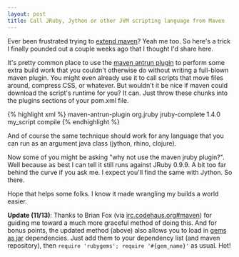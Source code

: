 ```yaml
--- 
layout: post
title: Call JRuby, Jython or other JVM scripting language from Maven
---
```

Ever been frustrated trying to <a href="http://matschaffer.com/2008/09/more-work-on-corundum/">extend maven</a>? Yeah me too. So here's a trick I finally pounded out a couple weeks ago that I thought I'd share here.

It's pretty common place to use the <a href="http://maven.apache.org/plugins/maven-antrun-plugin/">maven antrun plugin</a> to perform some extra build work that you couldn't otherwise do without writing a full-blown maven plugin. You might even already use it to call scripts that move files around, compress CSS, or whatever. But wouldn't it be nice if maven could download the script's runtime for you? It can. Just throw these chunks into the plugins sections of your pom.xml file.

{% highlight xml %}
<plugin>
  <artifactId>maven-antrun-plugin</artifactId>
  <dependencies>
    <dependency>
      <groupId>org.jruby</groupId>
      <artifactId>jruby-complete</artifactId>
      <version>1.4.0</version>
    </dependency>
  </dependencies>
  <executions>
    <execution>
      <id>my_script</id>
      <phase>compile</phase>
      <configuration>
        <tasks>
          <java classname="org.jruby.Main" failonerror="yes">
            <arg value="${basedir}/src/main/ruby/myscript.rb" />
          </java>
        </tasks>
      </configuration>
    </execution>
  </executions>
</plugin>
{% endhighlight %}

And of course the same technique should work for any language that you can run as an argument java class (jython, rhino, clojure).

Now some of you might be asking "why not use the maven jruby plugin?". Well because as best I can tell it still runs against JRuby 0.9.9. A bit too far behind the curve if you ask me. I expect you'll find the same with Jython. So there.

Hope that helps some folks. I know it made wrangling my builds a world easier.

**Update (11/13)**: Thanks to Brian Fox (via [irc.codehaus.org#maven](irc://irc.codehaus.org#maven)) for guiding me toward a much more graceful method of doing this. And for bonus points, the updated method (above) also allows you to load in [gems as jar](http://blog.nicksieger.com/articles/2009/01/10/jruby-1-1-6-gems-in-a-jar "JRuby 1.1.6: Gems-in-a-jar") dependencies. Just add them to your dependency list (and maven repository), then `require 'rubygems'; require '#{gem_name}'` as usual. Hot!
